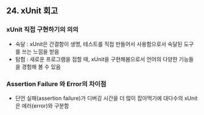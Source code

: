 ## 24. xUnit 회고
   
### xUnit 직접 구현하기의 의의

- 숙달 : xUnit은 간결함이 생명, 테스트를 직접 만들어서 사용함으로서 숙달된 도구를 쓰는 느낌을 받음
- 탐험 : 새로운 프로그램을 접할 때, xUnit을 구현해봄으로서 언어의 다양한 기능들을 경험해 볼 수 있음

### Assertion Failure 와 Error의 차이점

- 단언 실패(assertion failure)가 디버깅 시간을 더 많이 잡아먹기에 대다수의 xUnit은 에러(error)와 구분함